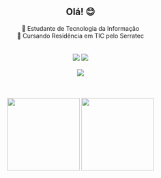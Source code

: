 <h2 align="center"> Olá! 😊</h2>
<div align="center">
📘 Estudante de Tecnologia da Informação
</br>
📝 Cursando Residência em TIC pelo Serratec
</br>
</br>
</br>
<a href="https://www.linkedin.com/in/juliana-cardozo/"><img src="https://img.shields.io/badge/LinkedIn-0077B5?style=for-the-badge&logo=linkedin&logoColor=white"/></a>
<a href="https://www.hackerrank.com/boubeejul"><img src="https://img.shields.io/badge/-Hackerrank-2EC866?style=for-the-badge&logo=HackerRank&logoColor=white"/></a>
</br>
</br>
  <img src="https://skillicons.dev/icons?i=js,html,css,java,postgresql,spring,react"/>
</div>
</br>
</br>
</br>
<div align="center">
  <img height="170em" src="https://github-readme-stats.vercel.app/api?username=boubeejul&show_icons=true&theme=omni&count_private=true"/>
  <img height="170em" src="https://github-readme-stats.vercel.app/api/top-langs/?username=boubeejul&layout=compact&theme=omni"/>
</div>
